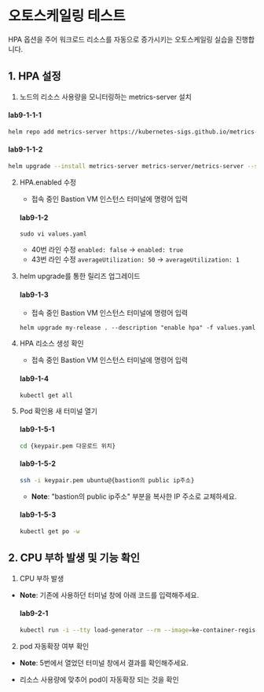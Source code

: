 # 오토스케일링 테스트

HPA 옵션을 주어 워크로드 리소스를 자동으로 증가시키는 오토스케일링 실습을 진행합니다.



## 1. HPA 설정

1. 노드의 리소스 사용량을 모니터링하는 metrics-server 설치
  #### **lab9-1-1-1**
   ```bash
   helm repo add metrics-server https://kubernetes-sigs.github.io/metrics-server/
   ```

  #### **lab9-1-1-2**
   ```bash
   helm upgrade --install metrics-server metrics-server/metrics-server --set hostNetwork.enabled=true --set containerPort=4443
   ```

2. HPA.enabled 수정
   - 접속 중인 Bastion VM 인스턴스 터미널에 명령어 입력
   #### **lab9-1-2**
   ```
   sudo vi values.yaml
   ```

   - 40번 라인 수정
     `enabled: false` -> `enabled: true`
   - 43번 라인 수정
     `averageUtilization: 50` -> `averageUtilization: 1`

3. helm upgrade를 통한 릴리즈 업그레이드

   #### **lab9-1-3**
   - 접속 중인 Bastion VM 인스턴스 터미널에 명령어 입력
   ```
   helm upgrade my-release . --description "enable hpa" -f values.yaml
   ```

4. HPA 리소스 생성 확인
   - 접속 중인 Bastion VM 인스턴스 터미널에 명령어 입력
   #### **lab9-1-4**
   ```
   kubectl get all
   ```
5. Pod 확인용 새 터미널 열기

   #### **lab9-1-5-1**
   ```bash
   cd {keypair.pem 다운로드 위치}
   ```

   #### **lab9-1-5-2**
   ```bash
   ssh -i keypair.pem ubuntu@{bastion의 public ip주소}
   ```
   - **Note**: "bastion의 public ip주소" 부분을 복사한 IP 주소로 교체하세요.
  
   #### **lab9-1-5-3**
   ```bash
   kubectl get po -w
   ```
    
## 2. CPU 부하 발생 및 기능 확인

  1. CPU 부하 발생
  - **Note**: 기존에 사용하던 터미널 창에 아래 코드를 입력해주세요.
  
    #### **lab9-2-1**
    ```bash
    kubectl run -i --tty load-generator --rm --image=ke-container-registry.kr-central-2.kcr.dev/ke-cr/busybox:1.28 --restart=Never -- /bin/sh -c "while sleep 0.01; do wget -q -O- http://61.109.239.122/; done"
    ```
    
  2. pod 자동확장 여부 확인
  - **Note**: 5번에서 열었던 터미널 창에서 결과를 확인해주세요.
  
  - 리소스 사용량에 맞추어 pod이 자동확장 되는 것을 확인

    

